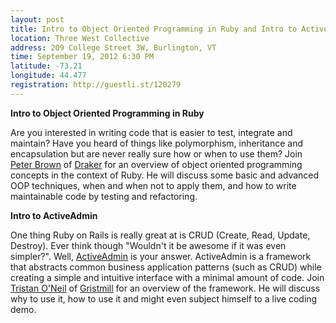 ```yaml
---
layout: post
title: Intro to Object Oriented Programming in Ruby and Intro to ActiveAdmin
location: Three West Collective
address: 209 College Street 3W, Burlington, VT
time: September 19, 2012 6:30 PM
latitude: -73.21
longitude: 44.477
registration: http://guestli.st/120279
---
```


**Intro to Object Oriented Programming in Ruby**

Are you interested in writing code that is easier to test, integrate and maintain? Have you heard of things like polymorphism, inheritance and encapsulation but are never really sure how or when to use them? Join [Peter Brown](http://twitter.com/beerlington) of [Draker](http://drakerenergy.com) for an overview of object oriented programming concepts in the context of Ruby. He will discuss some basic and advanced OOP techniques, when and when not to apply them, and how to write maintainable code by testing and refactoring.

**Intro to ActiveAdmin**

One thing Ruby on Rails is really great at is CRUD (Create, Read, Update, Destroy). Ever think though "Wouldn't it be awesome if it was even simpler?". Well, [ActiveAdmin](http://activeadmin.info) is your answer. ActiveAdmin is a framework that abstracts common business application patterns (such as CRUD) while creating a simple and intuitive interface with a minimal amount of code. Join [Tristan O'Neil](http://twitter.com/tristanoneil) of [Gristmill](http://gristmill.io) for an overview of the framework. He will discuss why to use it, how to use it and might even subject himself to a live coding demo.
